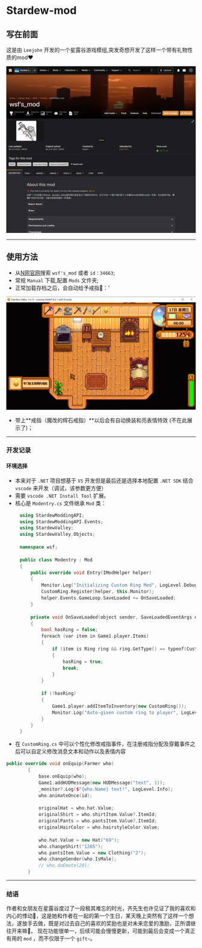 # Stardew-mod

## 写在前面

这是由 `Leejohn` 开发的一个星露谷游戏模组,突发奇想开发了这样一个带有礼物性质的mod❤️

![1749458824252](image/README/1749458824252.png)
****
## 使用方法

 + 从[N网官网](https://www.nexusmods.com/)搜索 `wsf's_mod` 或者 `id：34663`;
 + 常规 `Manual` 下载,配置 `Mods` 文件夹;
 + 正常加载存档之后，会自动给予戒指💍：’
  
![1749459258166](image/README/1749459258166.png)

 + 带上**戒指（魔改的辉石戒指）**以后会有自动换装和亮表情特效 (不在此展示了)；

****
### 开发记录

#### 环境选择
+ 本来对于 `.NET` 项目想基于 `VS` 开发但是最后还是选择本地配置 `.NET SDK` 结合 `vscode` 来开发（调试，该参数更方便）
+ 需要 `vscode .NET Install Tool` 扩展。
+ 核心是 `Modentry.cs` 文件继承 `Mod` 类：
 ```c++
      using StardewModdingAPI;
      using StardewModdingAPI.Events;
      using StardewValley;
      using StardewValley.Objects;

      namespace wsf;

      public class Modentry : Mod
      {
          public override void Entry(IModHelper helper)
          {
              Monitor.Log("Initializing Custom Ring Mod", LogLevel.Debug);
              CustomRing.Register(helper, this.Monitor);
              helper.Events.GameLoop.SaveLoaded += OnSaveLoaded;
          }

          private void OnSaveLoaded(object sender, SaveLoadedEventArgs e)
          {
              bool hasRing = false;
              foreach (var item in Game1.player.Items)
              {
                  if (item is Ring ring && ring.GetType() == typeof(CustomRing))
                  {
                      hasRing = true;
                      break;
                  }
              }
              
              if (!hasRing)
              {
                  Game1.player.addItemToInventory(new CustomRing());
                  Monitor.Log("Auto-given custom ring to player", LogLevel.Info);
              }
          }
      }
 ```
 + 在 `CustomRing.cs` 中可以个性化修改戒指事件，在注册戒指分配及穿戴事件之后可以自定义修改消息文本和动作以及表情内容  
```c++
public override void onEquip(Farmer who)
        {
            base.onEquip(who);
            Game1.addHUDMessage(new HUDMessage("text", 1));
            _monitor?.Log($"{who.Name} text!", LogLevel.Info);
            who.animateOnce(id); 
            
            originalHat = who.hat.Value;
            originalShirt = who.shirtItem.Value?.ItemId;
            originalPants = who.pantsItem.Value?.ItemId;
            originalHairColor = who.hairstyleColor.Value;

            who.hat.Value = new Hat("69"); 
            who.changeShirt("1265");  
            who.pantsItem.Value = new Clothing("2"); 
            who.changeGender(who.IsMale);  
            // who.doEmote(20);  
        }
```

****
### 结语

作者和女朋友在星露谷度过了一段极其难忘的时光，齐先生也许见证了我的喜欢和内心的悸动👀，这是她和作者在一起的第一个生日，某天晚上突然有了这样一个想法，遂放手去做，既是对过去自己的喜欢的奖励也是对未来恋爱的激励，正所谓继往开来嘛🤩。
现在功能很单一，后续可能会慢慢更新，可能到最后会变成一个真正有用的 `mod` ，而不仅限于一个 `gift~`。
